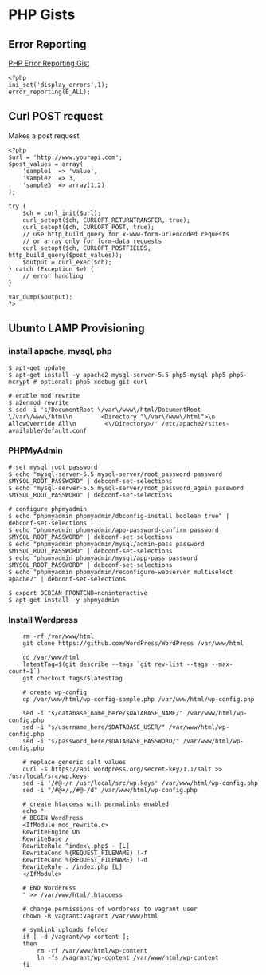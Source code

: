 # PHP Gists
## Error Reporting
[PHP Error Reporting Gist](https://gist.github.com/jesseoverright/76d47b4ff46953933c8c)

    <?php
    ini_set('display_errors',1);
    error_reporting(E_ALL);

## Curl POST request

Makes a post request

    <?php
    $url = 'http://www.yourapi.com';
    $post_values = array(
        'sample1' => 'value',
        'sample2' => 3,
        'sample3' => array(1,2)
    );

    try {
        $ch = curl_init($url);
        curl_setopt($ch, CURLOPT_RETURNTRANSFER, true);
        curl_setopt($ch, CURLOPT_POST, true);
        // use http_build_query for x-www-form-urlencoded requests
        // or array only for form-data requests
        curl_setopt($ch, CURLOPT_POSTFIELDS, http_build_query($post_values));
        $output = curl_exec($ch);
    } catch (Exception $e) {
        // error handling        
    }

    var_dump($output);
    ?>


## Ubunto LAMP Provisioning

### install apache, mysql, php

    $ apt-get update
    $ apt-get install -y apache2 mysql-server-5.5 php5-mysql php5 php5-mcrypt # optional: php5-xdebug git curl

    # enable mod rewrite
    $ a2enmod rewrite
    $ sed -i 's/DocumentRoot \/var\/www\/html/DocumentRoot \/var\/www\/html\n        <Directory "\/var\/www\/html">\n            AllowOverride All\n        <\/Directory>/' /etc/apache2/sites-available/default.conf

### PHPMyAdmin

    # set mysql root password
    $ echo "mysql-server-5.5 mysql-server/root_password password $MYSQL_ROOT_PASSWORD" | debconf-set-selections
    $ echo "mysql-server-5.5 mysql-server/root_password_again password $MYSQL_ROOT_PASSWORD" | debconf-set-selections

    # configure phpmyadmin
    $ echo "phpmyadmin phpmyadmin/dbconfig-install boolean true" | debconf-set-selections
    $ echo "phpmyadmin phpmyadmin/app-password-confirm password $MYSQL_ROOT_PASSWORD" | debconf-set-selections
    $ echo "phpmyadmin phpmyadmin/mysql/admin-pass password $MYSQL_ROOT_PASSWORD" | debconf-set-selections
    $ echo "phpmyadmin phpmyadmin/mysql/app-pass password $MYSQL_ROOT_PASSWORD" | debconf-set-selections
    $ echo "phpmyadmin phpmyadmin/reconfigure-webserver multiselect apache2" | debconf-set-selections
    
    $ export DEBIAN_FRONTEND=noninteractive
    $ apt-get install -y phpmyadmin 

### Install Wordpress

```
    rm -rf /var/www/html
    git clone https://github.com/WordPress/WordPress /var/www/html

    cd /var/www/html
    latestTag=$(git describe --tags `git rev-list --tags --max-count=1`)
    git checkout tags/$latestTag

    # create wp-config
    cp /var/www/html/wp-config-sample.php /var/www/html/wp-config.php

    sed -i "s/database_name_here/$DATABASE_NAME/" /var/www/html/wp-config.php
    sed -i "s/username_here/$DATABASE_USER/" /var/www/html/wp-config.php
    sed -i "s/password_here/$DATABASE_PASSWORD/" /var/www/html/wp-config.php

    # replace generic salt values
    curl -s https://api.wordpress.org/secret-key/1.1/salt >> /usr/local/src/wp.keys
    sed -i '/#@-/r /usr/local/src/wp.keys' /var/www/html/wp-config.php
    sed -i "/#@+/,/#@-/d" /var/www/html/wp-config.php

    # create htaccess with permalinks enabled
    echo "
    # BEGIN WordPress
    <IfModule mod_rewrite.c>
    RewriteEngine On
    RewriteBase /
    RewriteRule ^index\.php$ - [L]
    RewriteCond %{REQUEST_FILENAME} !-f
    RewriteCond %{REQUEST_FILENAME} !-d
    RewriteRule . /index.php [L]
    </IfModule>

    # END WordPress
    " >> /var/www/html/.htaccess

    # change permissions of wordpress to vagrant user
    chown -R vagrant:vagrant /var/www/html

    # symlink uploads folder
    if [ -d /vagrant/wp-content ];
    then
        rm -rf /var/www/html/wp-content
        ln -fs /vagrant/wp-content /var/www/html/wp-content
    fi
```